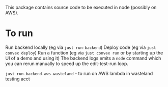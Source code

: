 This package contains source code to be executed in node (possibly on AWS).

# To run

Run backend locally (eg via `just run-backend`) Deploy code (eg via
`just convex deploy`) Run a function (eg via `just convex run` or by starting up
the UI of a demo and using it) The backend logs emits a `node` command which you
can rerun manually to speed up the edit-test-run loop.

`just run-backend-aws-wasteland` - to run on AWS lambda in wasteland testing
acct

